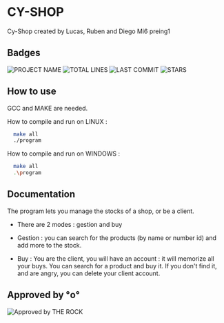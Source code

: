 
# CY-SHOP

Cy-Shop created by Lucas, Ruben and Diego
Mi6 preing1


## Badges
![PROJECT NAME](https://img.shields.io/badge/PROJECT%20NAME-CY--SHOP-green/?style=for-the-badge&logo=appveyor) ![TOTAL LINES](https://img.shields.io/badge/TOTAL%20LINES-840-yellowgreen/?style=for-the-badge&logo=appveyor)  ![LAST COMMIT](https://img.shields.io/github/commit-activity/y/lucasjmr/CyShop?style=for-the-badge)   ![STARS](https://img.shields.io/github/stars/lucasjmr/CyShop?style=for-the-badge)




## How to use
GCC and MAKE are needed.

How to compile and run on LINUX : 

```bash
  make all
  ./program
```
How to compile and run on WINDOWS :
```bash
  make all
  .\program
```
## Documentation

The program lets you manage the stocks of a shop, or be a client. 
- There are 2 modes : gestion and buy

- Gestion : you can search for the products (by name or number id) and add more to the stock. 
- Buy : You are the client, you will have an account : it will memorize all your buys. You can search for a product and buy it. If you don't find it, and are angry, you can delete your client account. 



## Approved by °o°

![Approved by THE ROCK](https://i.imgur.com/CxFMN2w.png)
